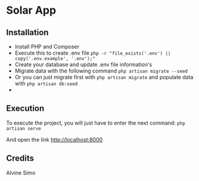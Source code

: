 # Solar App

## Installation
- Install PHP and Composer
- Execute this to create .env file `php -r "file_exists('.env') || copy('.env.example', '.env');"`
- Create your database and update .env file information's
- Migrate data with the following command `php artisan migrate --seed`
- Or you can just migrate first with `php artisan migrate` and populate data with `php artisan db:seed`
- 


## Execution

To execute the project, you will just have to enter the next command: `php artisan serve`

And open the link [http://localhost:8000](http://localhost:8000)


## Credits

Alvine Simo
